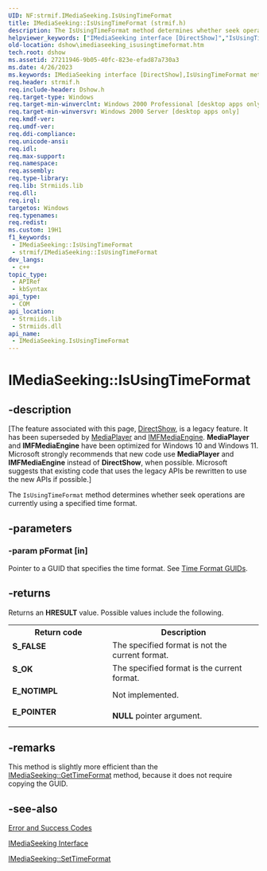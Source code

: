 ```yaml
---
UID: NF:strmif.IMediaSeeking.IsUsingTimeFormat
title: IMediaSeeking::IsUsingTimeFormat (strmif.h)
description: The IsUsingTimeFormat method determines whether seek operations are currently using a specified time format.
helpviewer_keywords: ["IMediaSeeking interface [DirectShow]","IsUsingTimeFormat method","IMediaSeeking.IsUsingTimeFormat","IMediaSeeking::IsUsingTimeFormat","IMediaSeekingIsUsingTimeFormat","IsUsingTimeFormat","IsUsingTimeFormat method [DirectShow]","IsUsingTimeFormat method [DirectShow]","IMediaSeeking interface","dshow.imediaseeking_isusingtimeformat","strmif/IMediaSeeking::IsUsingTimeFormat"]
old-location: dshow\imediaseeking_isusingtimeformat.htm
tech.root: dshow
ms.assetid: 27211946-9b05-40fc-823e-efad87a730a3
ms.date: 4/26/2023
ms.keywords: IMediaSeeking interface [DirectShow],IsUsingTimeFormat method, IMediaSeeking.IsUsingTimeFormat, IMediaSeeking::IsUsingTimeFormat, IMediaSeekingIsUsingTimeFormat, IsUsingTimeFormat, IsUsingTimeFormat method [DirectShow], IsUsingTimeFormat method [DirectShow],IMediaSeeking interface, dshow.imediaseeking_isusingtimeformat, strmif/IMediaSeeking::IsUsingTimeFormat
req.header: strmif.h
req.include-header: Dshow.h
req.target-type: Windows
req.target-min-winverclnt: Windows 2000 Professional [desktop apps only]
req.target-min-winversvr: Windows 2000 Server [desktop apps only]
req.kmdf-ver: 
req.umdf-ver: 
req.ddi-compliance: 
req.unicode-ansi: 
req.idl: 
req.max-support: 
req.namespace: 
req.assembly: 
req.type-library: 
req.lib: Strmiids.lib
req.dll: 
req.irql: 
targetos: Windows
req.typenames: 
req.redist: 
ms.custom: 19H1
f1_keywords:
 - IMediaSeeking::IsUsingTimeFormat
 - strmif/IMediaSeeking::IsUsingTimeFormat
dev_langs:
 - c++
topic_type:
 - APIRef
 - kbSyntax
api_type:
 - COM
api_location:
 - Strmiids.lib
 - Strmiids.dll
api_name:
 - IMediaSeeking.IsUsingTimeFormat
---
```


# IMediaSeeking::IsUsingTimeFormat


## -description

\[The feature associated with this page, [DirectShow](/windows/win32/directshow/directshow), is a legacy feature. It has been superseded by [MediaPlayer](/uwp/api/Windows.Media.Playback.MediaPlayer) and [IMFMediaEngine](/windows/win32/api/mfmediaengine/nn-mfmediaengine-imfmediaengine). **MediaPlayer** and **IMFMediaEngine** have been optimized for Windows 10 and Windows 11. Microsoft strongly recommends that new code use **MediaPlayer** and **IMFMediaEngine** instead of **DirectShow**, when possible. Microsoft suggests that existing code that uses the legacy APIs be rewritten to use the new APIs if possible.\]

The <code>IsUsingTimeFormat</code> method determines whether seek operations are currently using a specified time format.

## -parameters

### -param pFormat [in]

Pointer to a GUID that specifies the time format. See <a href="/windows/desktop/DirectShow/time-format-guids">Time Format GUIDs</a>.

## -returns

Returns an <b>HRESULT</b> value. Possible values include the following.

<table>
<tr>
<th>Return code</th>
<th>Description</th>
</tr>
<tr>
<td width="40%">
<dl>
<dt><b>S_FALSE</b></dt>
</dl>
</td>
<td width="60%">
The specified format is not the current format.

</td>
</tr>
<tr>
<td width="40%">
<dl>
<dt><b>S_OK</b></dt>
</dl>
</td>
<td width="60%">
The specified format is the current format.

</td>
</tr>
<tr>
<td width="40%">
<dl>
<dt><b>E_NOTIMPL</b></dt>
</dl>
</td>
<td width="60%">
Not implemented.

</td>
</tr>
<tr>
<td width="40%">
<dl>
<dt><b>E_POINTER</b></dt>
</dl>
</td>
<td width="60%">
<b>NULL</b> pointer argument.

</td>
</tr>
</table>

## -remarks

This method is slightly more efficient than the <a href="/windows/desktop/api/strmif/nf-strmif-imediaseeking-gettimeformat">IMediaSeeking::GetTimeFormat</a> method, because it does not require copying the GUID.

## -see-also

<a href="/windows/desktop/DirectShow/error-and-success-codes">Error and Success Codes</a>



<a href="/windows/desktop/api/strmif/nn-strmif-imediaseeking">IMediaSeeking Interface</a>



<a href="/windows/desktop/api/strmif/nf-strmif-imediaseeking-settimeformat">IMediaSeeking::SetTimeFormat</a>